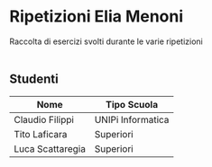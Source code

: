 # Ripetizioni Elia Menoni
Raccolta di esercizi svolti durante le varie ripetizioni
<br><br>
## Studenti
| Nome             | Tipo Scuola       |
| ---------------- | ----------------- |
| Claudio Filippi  | UNIPi Informatica |
| Tito Laficara    | Superiori         |
| Luca Scattaregia | Superiori         |
